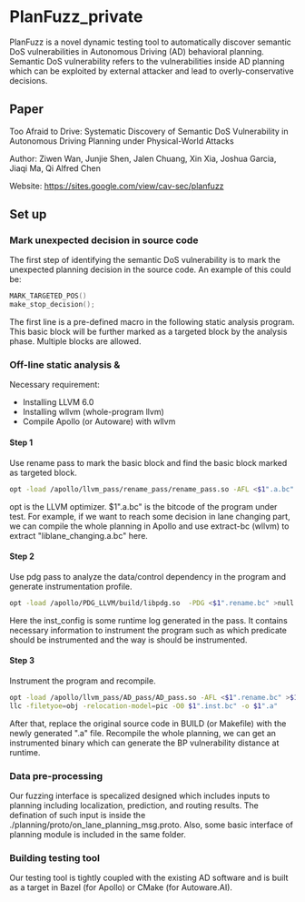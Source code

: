 # PlanFuzz_private

PlanFuzz is a novel dynamic testing tool to automatically discover semantic DoS vulnerabilities in Autonomous Driving (AD) behavioral planning. Semantic DoS vulnerability refers to the vulnerabilities inside AD planning which can be exploited by external attacker and lead to overly-conservative decisions.

## Paper
Too Afraid to Drive: Systematic Discovery of Semantic DoS Vulnerability in Autonomous Driving Planning under Physical-World Attacks

Author: Ziwen Wan, Junjie Shen, Jalen Chuang, Xin Xia, Joshua Garcia, Jiaqi Ma, Qi Alfred Chen

Website: https://sites.google.com/view/cav-sec/planfuzz

## Set up

### Mark unexpected decision in source code

The first step of identifying the semantic DoS vulnerability is to mark the unexpected planning decision in the source code. An example of this could be:
```C
MARK_TARGETED_POS()
make_stop_decision();
```
The first line is a pre-defined macro in the following static analysis program. This basic block will be further marked as a targeted block by the analysis phase. Multiple blocks are allowed.

### Off-line static analysis & 

Necessary requirement:
- Installing LLVM 6.0
- Installing wllvm (whole-program llvm)
- Compile Apollo (or Autoware) with wllvm

#### Step 1
Use rename pass to mark the basic block and find the basic block marked as targeted block.
```bash
opt -load /apollo/llvm_pass/rename_pass/rename_pass.so -AFL <$1".a.bc" >$1"_rename.bc"
```

opt is the LLVM optimizer. $1".a.bc" is the bitcode of the program under test. For example, if we want to reach some decision in lane changing part, we can compile the whole planning in Apollo and use extract-bc (wllvm) to extract "liblane_changing.a.bc" here.

#### Step 2
Use pdg pass to analyze the data/control dependency in the program and generate instrumentation profile.
```bash
opt -load /apollo/PDG_LLVM/build/libpdg.so  -PDG <$1".rename.bc" >null 2>inst_config
```
Here the inst_config is some runtime log generated in the pass. It contains necessary information to instrument the program such as which predicate should be instrumented and the way is should be instrumented. 

#### Step 3
Instrument the program and recompile.
```bash
opt -load /apollo/llvm_pass/AD_pass/AD_pass.so -AFL <$1".rename.bc" >$1".inst.bc"
llc -filetyoe=obj -relocation-model=pic -O0 $1".inst.bc" -o $1".a"
```
After that, replace the original source code in BUILD (or Makefile) with the newly generated ".a" file. Recompile the whole planning, we can get an instrumented binary which can generate the BP vulnerability distance at runtime. 

### Data pre-processing

Our fuzzing interface is specalized designed which includes inputs to planning including localization, prediction, and routing results. The defination of such input is inside the ./planning/proto/on_lane_planning_msg.proto. Also, some basic interface of planning module is included in the same folder.

### Building testing tool

Our testing tool is tightly coupled with the existing AD software and is built as a target in Bazel (for Apollo) or CMake (for Autoware.AI).  


